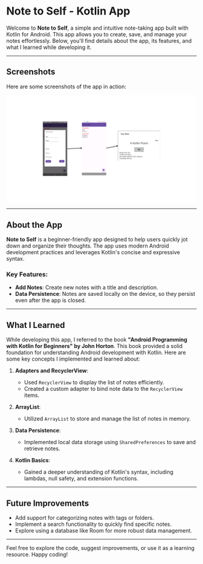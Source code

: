 # Note to Self - Kotlin App

Welcome to **Note to Self**, a simple and intuitive note-taking app built with Kotlin for Android. This app allows you to create, save, and manage your notes effortlessly. Below, you'll find details about the app, its features, and what I learned while developing it.

---

## Screenshots

Here are some screenshots of the app in action:

![Screenshot 1](https://github.com/Felix-Red/Note_To_Self/blob/master/NoteToSelfPicture.png)  


---

## About the App

**Note to Self** is a beginner-friendly app designed to help users quickly jot down and organize their thoughts. The app uses modern Android development practices and leverages Kotlin's concise and expressive syntax.

### Key Features:
- **Add Notes**: Create new notes with a title and description.
- **Data Persistence**: Notes are saved locally on the device, so they persist even after the app is closed.

---

## What I Learned

While developing this app, I referred to the book **"Android Programming with Kotlin for Beginners" by John Horton**. This book provided a solid foundation for understanding Android development with Kotlin. Here are some key concepts I implemented and learned about:

1. **Adapters and RecyclerView**:
   - Used `RecyclerView` to display the list of notes efficiently.
   - Created a custom adapter to bind note data to the `RecyclerView` items.

2. **ArrayList**:
   - Utilized `ArrayList` to store and manage the list of notes in memory.

3. **Data Persistence**:
   - Implemented local data storage using `SharedPreferences` to save and retrieve notes.

4. **Kotlin Basics**:
   - Gained a deeper understanding of Kotlin's syntax, including lambdas, null safety, and extension functions.

---

## Future Improvements

- Add support for categorizing notes with tags or folders.
- Implement a search functionality to quickly find specific notes.
- Explore using a database like Room for more robust data management.

---


Feel free to explore the code, suggest improvements, or use it as a learning resource. Happy coding!
